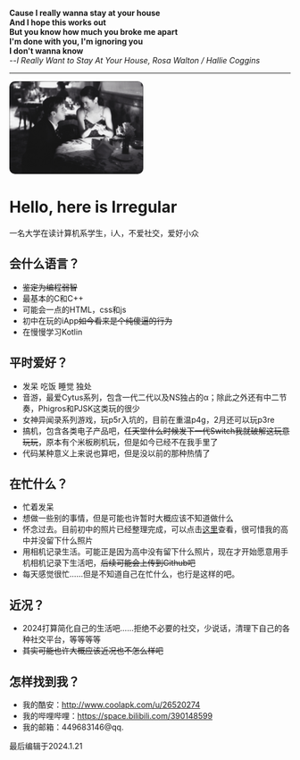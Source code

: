 **Cause I really wanna stay at your house**<br>
**And I hope this works out**<br>
**But you know how much you broke me apart**<br>
**I'm done with you, I'm ignoring you**<br>
**I don't wanna know**<br>
--*I Really Want to Stay At Your House, Rosa Walton / Hallie Coggins*

---

<img src="Files/A Beautiful Mind.jpg" alt="Your Image" style="border-radius: 10px; width: 240px;">

# Hello, here is Irregular
一名大学在读计算机系学生，i人，不爱社交，爱好小众

## 会什么语言？
- ~~鉴定为编程弱智~~
- 最基本的C和C++
- 可能会一点的HTML，css和js
- 初中在玩的iApp~~如今看来是个纯傻逼的行为~~
- 在慢慢学习Kotlin

## 平时爱好？
- 发呆 吃饭 睡觉 独处
- 音游，最爱Cytus系列，包含一代二代以及NS独占的α；除此之外还有中二节奏，Phigros和PJSK这类玩的很少
- 女神异闻录系列游戏，玩p5r入坑的，目前在重温p4g，2月还可以玩p3re
- 搞机，包含各类电子产品吧，~~任天堂什么时候发下一代Switch我就破解这玩意玩玩~~，原本有个米板刷机玩，但是如今已经不在我手里了
- 代码某种意义上来说也算吧，但是没以前的那种热情了

## 在忙什么？
- 忙着发呆
- 想做一些别的事情，但是可能也许暂时大概应该不知道做什么
- 怀念过去。目前初中的照片已经整理完成，可以点击[这里](https://github.com/Irregular2333/Irregular-Memories-Middle)查看，很可惜我的高中并没留下什么照片
- 用相机记录生活。可能正是因为高中没有留下什么照片，现在才开始愿意用手机相机记录下生活吧，~~后续可能会上传到Github吧~~
- 每天感觉很忙......但是不知道自己在忙什么，也行是这样的吧。

## 近况？
- 2024打算简化自己的生活吧......拒绝不必要的社交，少说话，清理下自己的各种社交平台，等等等等
- ~~其实可能也许大概应该近况也不怎么样吧~~

## 怎样找到我？
- 我的酷安：http://www.coolapk.com/u/26520274
- 我的哔哩哔哩：https://space.bilibili.com/390148599
- 我的邮箱：449683146@qq.

最后编辑于2024.1.21